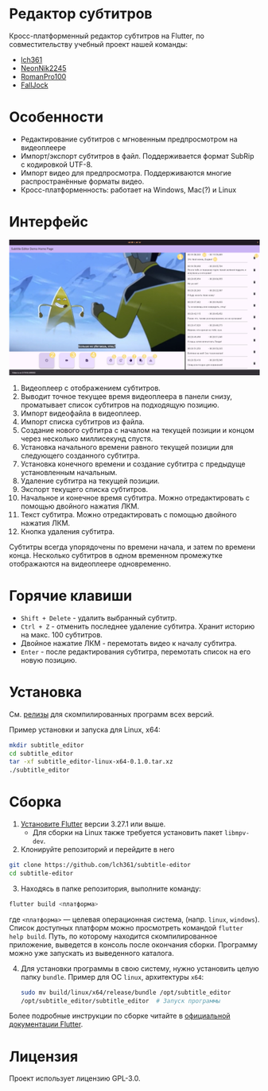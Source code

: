 # Редактор субтитров
Кросс-платформенный редактор субтитров на Flutter, по совместительству учебный проект нашей команды:
- [lch361](https://github.com/lch361)
- [NeonNik2245](https://github.com/NeonNik2245)
- [RomanPro100](https://github.com/RomanPro100)
- [FallJock](https://github.com/FallJock)

# Особенности
- Редактирование субтитров с мгновенным предпросмотром на видеоплеере
- Импорт/экспорт субтитров в файл.
  Поддерживается формат SubRip с кодировкой UTF-8.
- Импорт видео для предпросмотра.
  Поддерживаются многие распространённые форматы видео.
- Кросс-платформенность: работает на Windows, Mac(?) и Linux

# Интерфейс

![Пример интерфейса](documentation/example-interface.png)

1) Видеоплеер с отображением субтитров.
2) Выводит точное текущее время видеоплеера в панели снизу, проматывает список
   субтитров на подходящую позицию.
3) Импорт видеофайла в видеоплеер.
4) Импорт списка субтитров из файла.
5) Создание нового субтитра с началом на текущей позиции и концом через несколько
   миллисекунд спустя.
6) Установка начального времени равного текущей позиции для следующего созданного субтитра.
7) Установка конечного времени и создание субтитра с предыдуще установленным начальным.
8) Удаление субтитра на текущей позиции.
9) Экспорт текущего списка субтитров.
10) Начальное и конечное время субтитра. Можно отредактировать с помощью двойного нажатия ЛКМ.
11) Текст субтитра. Можно отредактировать с помощью двойного нажатия ЛКМ.
12) Кнопка удаления субтитра.

Субтитры всегда упорядочены по времени начала, и затем по времени конца.
Несколько субтитров в одном временном промежутке отображаются на видеоплеере
одновременно.

# Горячие клавиши
- `Shift + Delete` - удалить выбранный субтитр.
- `Ctrl + Z` - отменить последнее удаление субтитра.
  Хранит историю на макс. 100 субтитров.
- Двойное нажатие ЛКМ - перемотать видео к началу субтитра.
- `Enter` - после редактирования субтитра, перемотать список на его новую позицию.

# Установка
См. [релизы](https://github.com/lch361/subtitle-editor/releases/) для
скомпилированных программ всех версий.

Пример установки и запуска для Linux, x64:
```sh
mkdir subtitle_editor
cd subtitle_editor
tar -xf subtitle_editor-linux-x64-0.1.0.tar.xz
./subtitle_editor
```

# Сборка 
1) [Установите Flutter](https://docs.flutter.dev/get-started/install) версии 3.27.1 или выше.
    - Для сборки на Linux также требуется установить пакет `libmpv-dev`.
2) Клонируйте репозиторий и перейдите в него
```sh
git clone https://github.com/lch361/subtitle-editor
cd subtitle-editor
```
3) Находясь в папке репозитория, выполните команду:
```sh
flutter build <платформа>
```
где `<платформа>` — целевая операционная система, (напр. `linux`, `windows`).
Список доступных платформ можно просмотреть командой `flutter help build`.
Путь, по которому находится скомпилированное приложение,
выведется в консоль после окончания сборки.
Программу можно уже запускать из выведенного каталога.

4) Для установки программы в свою систему, нужно установить целую папку `bundle`.
   Пример для ОС `linux`, архитектуры `x64`:
   ```sh
   sudo mv build/linux/x64/release/bundle /opt/subtitle_editor
   /opt/subtitle_editor/subtitle_editor  # Запуск программы
   ```

Более подробные инструкции по сборке читайте в [официальной документации Flutter](https://docs.flutter.dev/platform-integration/desktop).

# Лицензия
Проект использует лицензию GPL-3.0. 
